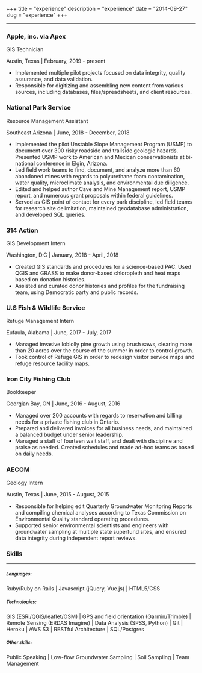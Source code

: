 +++
title = "experience"
description = "experience"
date = "2014-09-27"
slug = "experience"
+++
<hr>
<h3>Apple, inc. via Apex</h3>
<p>GIS Technician</p>
<p>Austin, Texas | February, 2019 - present</p>
<ul>
    <li>Implemented multiple pilot projects focused on data integrity, quality assurance, and data validation.</li>
    <li>Responsible for digitizing and assembling new content from various sources, including databases, files/spreadsheets, and client resources. </li>
</ul>
<h3>National Park Service</h3>
<p>Resource Management Assistant</p>
<p>Southeast Arizona | June, 2018 - December, 2018</p>
<ul>
    <li>Implemented the pilot Unstable Slope Management Program (USMP) to document over 300 risky roadside and trailside geologic hazards. Presented USMP work to American and Mexican conservationists at bi- national conference in Elgin, Arizona.</li>
    <li>Led field work teams to find, document, and analyze more than 60 abandoned mines with regards to polyurethane foam contamination, water quality, microclimate analysis, and environmental due diligence.</li>
    <li>Edited and helped author Cave and Mine Management report, USMP report, and numerous grant proposals within federal guidelines. </li>
    <li>Served as GIS point of contact for every park discipline, led field teams for research site delimitation,  maintained geodatabase administration, and developed SQL queries.</li>
</ul>
<h3>314 Action</h3>
<p>GIS Development Intern</p>
<p>Washington, D.C | January, 2018 - April, 2018</p>
<ul>
    <li>Created GIS standards and procedures for a science-based PAC. Used QGIS and GRASS to make donor-based chloropleth and heat maps based on donation histories.</li>
    <li>Assisted and curated donor histories and profiles for the fundraising team, using Democratic party and public records.</li>
</ul>
<h3>U.S Fish & Wildlife Service</h3>
<p>Refuge Management Intern</p>
<p>Eufaula, Alabama | June, 2017 - July, 2017</p>
<ul>
    <li>Managed invasive loblolly pine growth using brush saws, clearing more than 20 acres over the course of the summer in order to control growth.</li>
    <li>Took control of Refuge GIS in order to redesign visitor service maps and refuge resource facility maps.</li>
</ul>
<h3>Iron City Fishing Club</h3>
<p>Bookkeeper</p>
<p>Georgian Bay, ON | June, 2016 - August, 2016</p>
<ul>
    <li>Managed over 200 accounts with regards to reservation and billing needs for a private fishing club in Ontario.</li>
    <li>Prepared and delivered invoices for all business needs, and maintained a balanced budget under senior leadership.</li>
    <li>Managed a staff of fourteen wait staff, and dealt with discipline and praise as needed. Created schedules and made ad-hoc teams as based on daily needs.</li>
</ul>
<h3>AECOM</h3>
<p>Geology Intern</p>
<p>Austin, Texas | June, 2015 - August, 2015</p>
<ul>
    <li>Responsible for helping edit Quarterly Groundwater Monitoring Reports and compiling chemical analyses according to Texas Commission on Environmental Quality standard operating procedures. </li>
    <li>Supported senior environmental scientists and engineers with groundwater sampling at multiple state superfund sites, and ensured data integrity during independent report reviews. </li>
</ul>
<div class="skills">
    <h3>Skills</h3>
    <hr>
    <div class="skills-container">
        <h5 class="skills-header"><small>Languages:</small></h5>
        <a class="btn disabled">Ruby/Ruby on Rails</a> | 
        <a class="btn disabled">Javascript (jQuery, Vue.js)</a> | 
        <a class="btn disabled">HTML5/CSS</a> 
        <h5 class="skills-header"><small>Technologies:</small></h5>        
        <a class="btn disabled">GIS (ESRI/QGIS/leaflet/OSM)</a> | 
        <a class="btn disabled">GPS and field orientation (Garmin/Trimble)</a> | 
        <a class="btn disabled">Remote Sensing (ERDAS Imagine)</a> | 
        <a class="btn disabled">Data Analysis (SPSS, Python)</a> | 
        <a class="btn disabled">Git</a> | 
        <a class="btn disabled">Heroku</a> | 
        <a class="btn disabled">AWS S3</a> | 
        <a class="btn disabled">RESTful Architecture</a> | 
        <a class="btn disabled">SQL/Postgres</a>
        <h5 class="skills-header"><small>Other skills:</small></h5>
        <a class="btn disabled">Public Speaking</a> | 
        <a class="btn disabled">Low-flow Groundwater Sampling</a> | 
        <a class="btn disabled">Soil Sampling</a> | 
        <a class="btn disabled">Team Management</a>
        
</div>